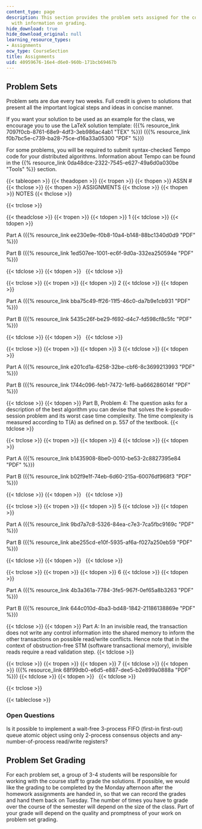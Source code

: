 ```yaml
---
content_type: page
description: This section provides the problem sets assigned for the course along
  with information on grading.
hide_download: true
hide_download_original: null
learning_resource_types:
- Assignments
ocw_type: CourseSection
title: Assignments
uid: 40959676-16e4-d6e0-960b-171bcb69467b
---
```


Problem Sets
------------

Problem sets are due every two weeks. Full credit is given to solutions that present all the important logical steps and ideas in concise manner.

If you want your solution to be used as an example for the class, we encourage you to use the LaTeX solution template: ({{% resource_link 7097f0cb-8761-68e9-4df3-3eb986ac4ab1 "TEX" %}}) ({{% resource_link f0b7bc5e-c739-ba28-75ce-d16a33a05300 "PDF" %}})

For some problems, you will be required to submit syntax-checked Tempo code for your distributed algorithms. Information about Tempo can be found in the {{% resource_link 0da48dce-2322-7545-e627-49a6d0a030be "Tools" %}} section. 

{{< tableopen >}}
{{< theadopen >}}
{{< tropen >}}
{{< thopen >}}
ASSN #
{{< thclose >}}
{{< thopen >}}
ASSIGNMENTS
{{< thclose >}}
{{< thopen >}}
NOTES
{{< thclose >}}

{{< trclose >}}

{{< theadclose >}}
{{< tropen >}}
{{< tdopen >}}
1
{{< tdclose >}}
{{< tdopen >}}


Part A ({{% resource_link ee230e9e-f0b8-10a4-b148-88bc1340d0d9 "PDF" %}})

Part B ({{% resource_link 1ed507ee-1001-ec6f-9d0a-332ea250594e "PDF" %}})


{{< tdclose >}}
{{< tdopen >}}
 
{{< tdclose >}}

{{< trclose >}}
{{< tropen >}}
{{< tdopen >}}
2
{{< tdclose >}}
{{< tdopen >}}


Part A ({{% resource_link bba75c49-ff26-11f5-46c0-da7b9e1cb931 "PDF" %}})

Part B ({{% resource_link 5435c26f-be29-f692-d4c7-fd598cf8c5fc "PDF" %}})


{{< tdclose >}}
{{< tdopen >}}
 
{{< tdclose >}}

{{< trclose >}}
{{< tropen >}}
{{< tdopen >}}
3
{{< tdclose >}}
{{< tdopen >}}


Part A ({{% resource_link e201cd1a-6258-32be-cbf6-8c3699213993 "PDF" %}})

Part B ({{% resource_link 1744c096-feb1-7472-1ef6-ba666286014f "PDF" %}})


{{< tdclose >}}
{{< tdopen >}}
Part B, Problem 4: The question asks for a description of the best algorithm you can devise that solves the k-pseudo-session problem and its worst case time complexity. The time complexity is measured according to T(A) as defined on p. 557 of the textbook.
{{< tdclose >}}

{{< trclose >}}
{{< tropen >}}
{{< tdopen >}}
4
{{< tdclose >}}
{{< tdopen >}}


Part A ({{% resource_link b1435908-8be0-0010-be53-2c8827395e84 "PDF" %}})

Part B ({{% resource_link b02f9e1f-74eb-6d60-215a-60076df968f3 "PDF" %}})


{{< tdclose >}}
{{< tdopen >}}
 
{{< tdclose >}}

{{< trclose >}}
{{< tropen >}}
{{< tdopen >}}
5
{{< tdclose >}}
{{< tdopen >}}


Part A ({{% resource_link 9bd7a7c8-5326-84ea-c7e3-7ca5fbc9169c "PDF" %}})

Part B ({{% resource_link abe255cd-e10f-5935-af6a-f027a250eb59 "PDF" %}})


{{< tdclose >}}
{{< tdopen >}}
 
{{< tdclose >}}

{{< trclose >}}
{{< tropen >}}
{{< tdopen >}}
6
{{< tdclose >}}
{{< tdopen >}}


Part A ({{% resource_link 4b3a361a-7784-3fe5-967f-0ef65a8b3263 "PDF" %}})

Part B ({{% resource_link 644c010d-4ba3-bd48-1842-21186138869e "PDF" %}})


{{< tdclose >}}
{{< tdopen >}}
Part A: In an invisible read, the transaction does not write any control information into the shared memory to inform the other transactions on possible read/write conflicts. Hence note that in the context of obstruction-free STM (software transactional memory), invisible reads require a read validation step.
{{< tdclose >}}

{{< trclose >}}
{{< tropen >}}
{{< tdopen >}}
7
{{< tdclose >}}
{{< tdopen >}}
({{% resource_link 68f99db0-e6d5-e887-dee5-b2e899a0888a "PDF" %}})
{{< tdclose >}}
{{< tdopen >}}
 
{{< tdclose >}}

{{< trclose >}}

{{< tableclose >}}

### Open Questions

Is it possible to implement a wait-free 3-process FIFO (first-in first-out) queue atomic object using only 2-process consensus objects and any-number-of-process read/write registers?

Problem Set Grading
-------------------

For each problem set, a group of 3-4 students will be responsible for working with the course staff to grade the solutions. If possible, we would like the grading to be completed by the Monday afternoon after the homework assignments are handed in, so that we can record the grades and hand them back on Tuesday. The number of times you have to grade over the course of the semester will depend on the size of the class. Part of your grade will depend on the quality and promptness of your work on problem set grading.